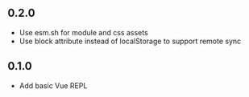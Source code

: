 ## 0.2.0

* Use esm.sh for module and css assets
* Use block attribute instead of localStorage to support remote sync

## 0.1.0

* Add basic Vue REPL